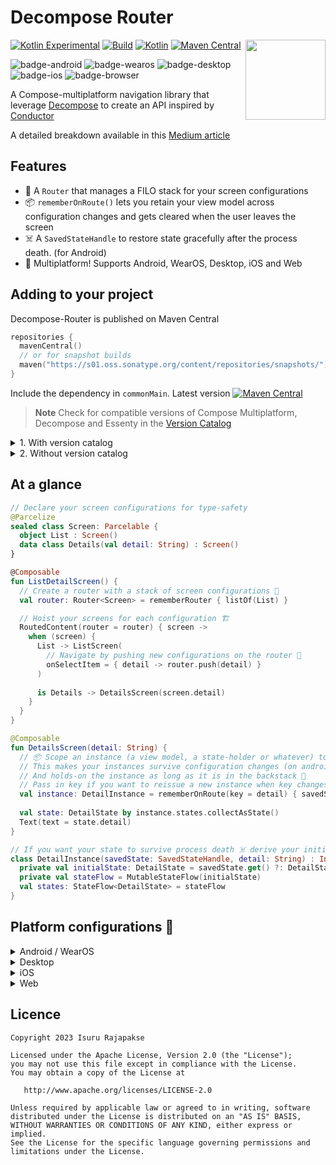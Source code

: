 
# Decompose Router

<picture>
  <source media="(prefers-color-scheme: dark)" srcset="https://user-images.githubusercontent.com/13775137/236108051-73a54cd2-839a-4113-a8c0-25eeaad6b673.svg">
  <source media="(prefers-color-scheme: light)" srcset="https://user-images.githubusercontent.com/13775137/236108679-0ed87db8-fc1e-4f23-bcf7-3c10eeedc82a.svg">
  <img src="https://user-images.githubusercontent.com/13775137/236108679-0ed87db8-fc1e-4f23-bcf7-3c10eeedc82a.svg" height="128" align="right"> 
</picture>

[![Kotlin Experimental](https://kotl.in/badges/experimental.svg)](https://kotlinlang.org/docs/components-stability.html)
[![Build](https://github.com/xxfast/Decompose-Router/actions/workflows/build.yml/badge.svg)](https://github.com/xxfast/Decompose-Router/actions/workflows/build.yml)
[![Kotlin](https://img.shields.io/badge/Kotlin-1.9.10-blue.svg?style=flat&logo=kotlin)](https://kotlinlang.org)
[![Maven Central](https://img.shields.io/maven-central/v/io.github.xxfast/decompose-router?color=blue)](https://search.maven.org/search?q=g:io.github.xxfast)

![badge-android](http://img.shields.io/badge/platform-android-6EDB8D.svg?style=flat)
![badge-wearos](http://img.shields.io/badge/platform-wearos-8ECDA0.svg?style=flat)
![badge-desktop](http://img.shields.io/badge/platform-desktop-4D76CD.svg?style=flat)
![badge-ios](http://img.shields.io/badge/platform-ios-EAEAEA.svg?style=flat)
![badge-browser](https://img.shields.io/badge/platform-js-F8DB5D.svg?style=flat)

A Compose-multiplatform navigation library that leverage [Decompose](https://github.com/arkivanov/Decompose) to create an API inspired by [Conductor](https://github.com/bluelinelabs/Conductor)

A detailed breakdown available in this [Medium article](https://proandroiddev.com/diy-compose-multiplatform-navigation-with-decompose-94ac8126e6b5)

## Features
- 🚏 A `Router` that manages a FILO stack for your screen configurations
- 📦 `rememberOnRoute()` lets you retain your view model across configuration changes and gets cleared when the user leaves the screen
- ☠️ A `SavedStateHandle` to restore state gracefully after the process death. (for Android)
- 🚉 Multiplatform! Supports Android, WearOS, Desktop, iOS and Web

## Adding to your project

Decompose-Router is published on Maven Central
```kotlin
repositories {
  mavenCentral()
  // or for snapshot builds
  maven("https://s01.oss.sonatype.org/content/repositories/snapshots/")
}
```

Include the dependency in `commonMain`. Latest version [![Maven Central](https://img.shields.io/maven-central/v/io.github.xxfast/decompose-router?color=blue)](https://search.maven.org/search?q=g:io.github.xxfast)

> **Note**
> Check for compatible versions of Compose Multiplatform, Decompose and Essenty in the [Version Catalog](gradle/libs.versions.toml)

<details>
  <summary>1. With version catalog</summary>

  **libs.version.toml**
  ```toml
  [versions]
  # Check in gradle/libs.versions.toml

  [libraries]
  # For Compose Multiplatform
  decompose-router = { module = "io.github.xxfast:decompose-router", version.ref = "decompose-router" }
  
  # For Compose Wear
  decompose-router-wear = { module = "io.github.xxfast:decompose-router-wear", version.ref = "decompose-router" }

  # You will need to also bring in decompose and essenty
  decompose = { module = "com.arkivanov.decompose:decompose", version.ref = "decompose" }
  decompose-compose-multiplatform = { module = "com.arkivanov.decompose:extensions-compose-jetbrains", version.ref = "decompose" }
  essenty-parcelable = { module = "com.arkivanov.essenty:parcelable", version.ref = "essenty" }
  ```

  **build.gradle.kts**
  ```kotlin
  sourceSets {
    // For Compose Multiplatform
    val commonMain by getting { 
      dependencies { 
        implementation(libs.decompose.router)
        
        // You will probably need to also bring in decompose and essenty
        implementation(libs.decompose)
        implementation(libs.decompose.compose.multiplatform)
        implementation(libs.essenty.parcelable)
      } 
    }
    
    // For Compose Wear
    val androidMain by getting {
      dependencies { 
        implementation(libs.decompose.router.wear)
      } 
    }
  }
  ```
</details>

<details>
  <summary>2. Without version catalog</summary>

  **build.gradle.kts**
  ```kotlin
  sourceSets {
    // For Compose Multiplatform
    val commonMain by getting {
      dependencies {
        implementation("io.github.xxfast:decompose-router:${versions.decompose-router}")
  
        // You will need to also bring in decompose and essenty
        implementation("com.arkivanov.decompose:decompose:${versions.decompose}")
        implementation("com.arkivanov.decompose:extensions-compose-jetbrains:${versions.decompose}")
        implementation("com.arkivanov.essenty:parcelable:${versions.essenty}")
      }
    }
  
    // For Compose Wear
    val androidMain by getting {
      dependencies {
        implementation("io.github.xxfast:decompose-router-wear:${versions.decompose-router}")
      }
    }
  }
  ```
</details>

## At a glance

```kotlin
// Declare your screen configurations for type-safety
@Parcelize
sealed class Screen: Parcelable {
  object List : Screen()
  data class Details(val detail: String) : Screen()
}

@Composable
fun ListDetailScreen() {
  // Create a router with a stack of screen configurations 🚏
  val router: Router<Screen> = rememberRouter { listOf(List) }

  // Hoist your screens for each configuration 🏗️
  RoutedContent(router = router) { screen ->
    when (screen) {
      List -> ListScreen(
        // Navigate by pushing new configurations on the router 🧭
        onSelectItem = { detail -> router.push(detail) } 
      )
      
      is Details -> DetailsScreen(screen.detail)
    }
  }
}

@Composable
fun DetailsScreen(detail: String) {
  // 📦 Scope an instance (a view model, a state-holder or whatever) to a route with [rememberOnRoute] 
  // This makes your instances survive configuration changes (on android) 🔁
  // And holds-on the instance as long as it is in the backstack 🔗
  // Pass in key if you want to reissue a new instance when key changes 🔑 (optional) 
  val instance: DetailInstance = rememberOnRoute(key = detail) { savedState -> DetailInstance(savedState, detail) }
  
  val state: DetailState by instance.states.collectAsState()
  Text(text = state.detail)
}

// If you want your state to survive process death ☠️ derive your initial state from [SavedStateHandle] 
class DetailInstance(savedState: SavedStateHandle, detail: String) : InstanceKeeper.Instance {
  private val initialState: DetailState = savedState.get() ?: DetailState(detail)
  private val stateFlow = MutableStateFlow(initialState)
  val states: StateFlow<DetailState> = stateFlow
}
```

## Platform configurations 🚉

<details>
  <summary>Android / WearOS</summary>

**build.gradle.kts**
  ```kotlin
  class MainActivity : ComponentActivity() {
    override fun onCreate(savedInstanceState: Bundle?) {
      super.onCreate(savedInstanceState)
      val rootRouterContext: RouterContext = defaultRouterContext()
      setContent {
        CompositionLocalProvider(LocalRouterContext provides rootRouterContext) {
          MaterialTheme {
            ListDetailScreen()
          }
        }
      }
    }
  }
  ```
</details>

<details>
  <summary>Desktop</summary>

**build.gradle.kts**
  ```kotlin
  fun main() {
    val lifecycle = LifecycleRegistry()
    val rootRouterContext = RouterContext(lifecycle = lifecycle)
    
    application {
      Window {
        CompositionLocalProvider(LocalRouterContext provides rootRouterContext) {
          MaterialTheme {
            ListDetailScreen()
          }
        }
      }
    }
  }
  ```
</details>

<details>
  <summary>iOS</summary>

  Make sure to create your root router context outside of `ComposeUIViewController`'s composable lambda and pass it in to `LocalRouterContext` 

  **build.gradle.kts**
  ```kotlin
  fun MainUIController(rootRouterContext: RouterContext): UIViewController = ComposeUIViewController {
    CompositionLocalProvider(LocalRouterContext provides rootRouterContext) {
      MaterialTheme {
        ListDetailScreen()
      }
    }
  }
  ```
  > [!IMPORTANT]
  > You will need to tie root `RouterContext`'s lifecycle to an `AppDelegate`. See example kotlin app delegate [here](https://github.com/xxfast/Decompose-Router/blob/main/app/src/iosMain/kotlin/io/github/xxfast/decompose/router/app/AppDelegate.kt), or swift delegate [here](https://github.com/xxfast/Decompose-Router/blob/main/app/ios/ios/AppDelegate.swift). Read more on the docs [here](https://arkivanov.github.io/Decompose/getting-started/quick-start/#ios-with-swiftui)

</details>

<details>
  <summary>Web</summary>

  See example [here](https://github.com/xxfast/Decompose-Router/blob/main/app/src/jsMain/kotlin/io/github/xxfast/decompose/router/app/Application.kt), or read more on docs [here](https://arkivanov.github.io/Decompose/getting-started/quick-start/#javascript-web)

  **build.gradle.kts**
  ```kotlin
  fun main() {
    onWasmReady {
      val rootRouterContext: RouterContext = defaultRouterContext()
  
      BrowserViewportWindow(..) {
        CompositionLocalProvider(LocalRouterContext provides rootRouterContext) {
          MaterialTheme {
            ListDetailScreen()
          }
        }
      }
    }
  }
  ```
</details>

## Licence

    Copyright 2023 Isuru Rajapakse

    Licensed under the Apache License, Version 2.0 (the "License");
    you may not use this file except in compliance with the License.
    You may obtain a copy of the License at

       http://www.apache.org/licenses/LICENSE-2.0

    Unless required by applicable law or agreed to in writing, software
    distributed under the License is distributed on an "AS IS" BASIS,
    WITHOUT WARRANTIES OR CONDITIONS OF ANY KIND, either express or implied.
    See the License for the specific language governing permissions and
    limitations under the License.
